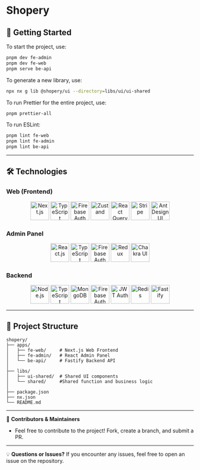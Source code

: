 # Shopery

## 🚀 Getting Started

To start the project, use:

```sh
pnpm dev fe-admin
pnpm dev fe-web
pnpm serve be-api
```

To generate a new library, use:

```sh
npx nx g lib @shopery/ui --directory=libs/ui/ui-shared
```

To run Prettier for the entire project, use:

```sh
pnpm prettier-all
```

To run ESLint:

```sh
pnpm lint fe-web
pnpm lint fe-admin
pnpm lint be-api
```

---

## 🛠 Technologies

### Web (Frontend)

<div align="center">
  <a href='https://nextjs.org'><img src="https://www.svgrepo.com/show/354113/nextjs-icon.svg" width="50" height="50" title="Next.js"></a>
  <a href="https://www.typescriptlang.org"><img src="https://www.svgrepo.com/show/374146/typescript-official.svg" width="50" height="50" title="TypeScript"></a>
  <a href="https://firebase.google.com/docs/auth"><img src="https://www.svgrepo.com/show/373595/firebase.svg" width="50" height="50" title="Firebase Auth"></a>
  <a href="https://zustand-demo.pmnd.rs"><img src="https://raw.githubusercontent.com/pmndrs/zustand/refs/heads/main/examples/demo/public/favicon.ico" width="50" height="50" title="Zustand"></a>
  <a href="https://zustand-demo.pmnd.rs"><img src="https://images.seeklogo.com/logo-png/43/1/react-query-logo-png_seeklogo-435661.png" width="50" height="50" title="React Query"></a>
  <a href="https://stripe.com"><img src="https://cdn.prod.website-files.com/63f6e52346a353ca1752970e/64a567b7500fa85b4f95a747_stripe_logo_icon_167962.png" width="50" height="50" title="Stripe"></a>
  <a href="https://ant.design"><img src="https://camo.githubusercontent.com/f6bf5ee2b30310ad83a81212b9be69bdc2bb577f2ebe868ad89f8586b4721ffc/68747470733a2f2f67772e616c697061796f626a656374732e636f6d2f7a6f732f726d73706f7274616c2f4b4470677667754d704766716148506a6963524b2e737667" width="50" height="50" title="Ant Design UI"></a>
</div>

### Admin Panel

<div align="center">
  <a href="https://react.dev"><img src="https://www.svgrepo.com/show/452092/react.svg" width="50" height="50" title="React.js"></a>
  <a href="https://www.typescriptlang.org"><img src="https://www.svgrepo.com/show/374146/typescript-official.svg" width="50" height="50" title="TypeScript"></a>
  <a href="https://firebase.google.com/docs/auth"><img src="https://www.svgrepo.com/show/373595/firebase.svg" width="50" height="50" title="Firebase Auth"></a>
  <a href="https://redux.js.org"><img src="https://static-00.iconduck.com/assets.00/redux-icon-1024x971-2ocv6rm8.png" width="50" height="50" title="Redux"></a>
  <a href="https://www.chakra-ui.com"><img src="https://img.icons8.com/?size=512&id=r9QJ0VFFrn7T&format=png" width="50" height="50" title="Chakra UI"></a>
</div>

### Backend

<div align="center">
  <a href="https://nodejs.org/en"><img src="https://www.svgrepo.com/show/354119/nodejs-icon.svg" width="50" height="50" title="Node.js"></a>
  <a href="https://www.typescriptlang.org"><img src="https://www.svgrepo.com/show/374146/typescript-official.svg" width="50" height="50" title="TypeScript"></a>
  <a href="https://www.mongodb.com"><img src="https://cdn.worldvectorlogo.com/logos/mongodb-icon-2.svg" width="50" height="50" title="MongoDB"></a>
  <a href="https://firebase.google.com/docs/auth"><img src="https://www.svgrepo.com/show/373595/firebase.svg" width="50" height="50" title="Firebase Auth"></a>
  <a href="https://jwt.io"><img src="https://seeklogo.com/images/J/jwt-logo-11B708E375-seeklogo.com.png" width="50" height="50" title="JWT Auth"></a>
  <a href="https://redis.io"><img src="https://cdn4.iconfinder.com/data/icons/redis-2/1451/Untitled-2-512.png" width="50" height="50" title="Redis"></a>
  <a href="https://fastify.dev"><img src="https://encrypted-tbn0.gstatic.com/images?q=tbn:ANd9GcQaORCd00C-ymGynrRdk0k3tgfc80B_qdBM7Q&s" width="50" height="50" title="Fastify"></a>
</div>

---

## 📄 Project Structure

```
shopery/
├── apps/
│   ├── fe-web/     # Next.js Web Frontend
│   ├── fe-admin/   # React Admin Panel
│   └── be-api/     # Fastify Backend API
│
├── libs/
│   ├── ui-shared/  # Shared UI components
│   └── shared/     #Shared function and business logic
│
├── package.json
├── nx.json
└── README.md
```

---

🎯 **Contributors & Maintainers**

- Feel free to contribute to the project! Fork, create a branch, and submit a PR.

---

💡 **Questions or Issues?**
If you encounter any issues, feel free to open an issue on the repository.
